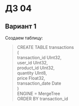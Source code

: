 # ДЗ 04  
## Вариант 1  
Создаем таблицу:  
>CREATE TABLE transactions  
(  
    transaction_id UInt32,  
    user_id UInt32,  
    product_id UInt32,  
    quantity UInt8,  
    price Float32,  
    transaction_date Date  
)  
ENGINE = MergeTree  
ORDER BY transaction_id
